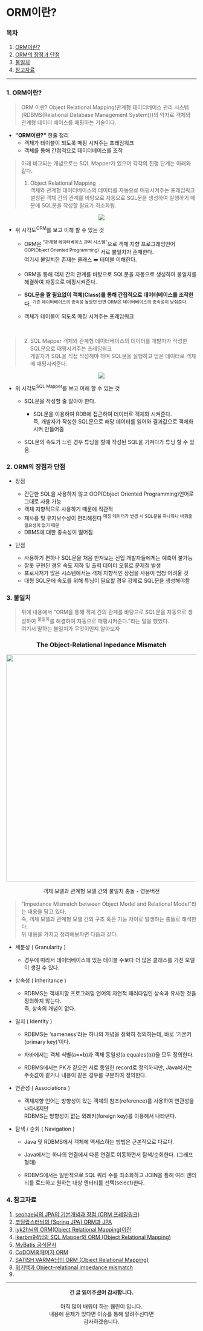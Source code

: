 # ORM이란?

### 목차
1. [ORM이란?](https://github.com/hongcoding94/JPA_storage/blob/main/JPA_%EC%9D%B4%EB%A1%A0/JPA_%EC%A0%95%EB%A6%AC/002.%20ORM%EC%9D%B4%EB%9E%80%3F.md#1-orm%EC%9D%B4%EB%9E%80)
2. [ORM의 장점과 단점](https://github.com/hongcoding94/JPA_storage/blob/main/JPA_%EC%9D%B4%EB%A1%A0/JPA_%EC%A0%95%EB%A6%AC/002.%20ORM%EC%9D%B4%EB%9E%80%3F.md#2-orm%EC%9D%98-%EC%9E%A5%EC%A0%90%EA%B3%BC-%EB%8B%A8%EC%A0%90)
3. [불일치](https://github.com/hongcoding94/JPA_storage/blob/main/JPA_%EC%9D%B4%EB%A1%A0/JPA_%EC%A0%95%EB%A6%AC/002.%20ORM%EC%9D%B4%EB%9E%80%3F.md#3-%EB%B6%88%EC%9D%BC%EC%B9%98)
4. [참고자료](https://github.com/hongcoding94/JPA_storage/blob/main/JPA_%EC%9D%B4%EB%A1%A0/JPA_%EC%A0%95%EB%A6%AC/002.%20ORM%EC%9D%B4%EB%9E%80%3F.md#4-%EC%B0%B8%EA%B3%A0%EC%9E%90%EB%A3%8C)

---

### 1. ORM이란?

> ORM 이란? Object Relational Mapping(관계형 테이터베이스 관리 시스템(RDBMS(Relational Database Management System)))의 약자로 객체와 관계형 데이터 베이스를 매핑하는 기술이다.<br/>

 - <b>"ORM이란?"</b> 한줄 정리 
    - 객체가 테이블이 되도록 매핑 시켜주는 프레임워크
    - 객체를 통해 간접적으로 데이터베이스를 조작 

> 아래 비교되는 개념으로는 SQL Mapper가 있으며 각각의 진행 단계는 아래와 같다.<br/>
> 1. Object Relational Mapping<br/>
>    객체와 관계형 데이터베이스의 데이터를 자동으로 매핑시켜주는 프레임워크<br/>
>    설정된 객체 간의 관계를 바탕으로 자동으로 SQL문을 생성하여 실행하기 때문에 SQL문을 작성할 필요가 최소화됨.

<div align="center">
  <img src="https://user-images.githubusercontent.com/66407386/192448548-742f662c-46e8-4c84-9637-ee4438108104.gif" width="" height="" />
</div>

- 위 시각도<sup>ORM</sup>를 보고 이해 할 수 있는 것
  - ORM은 <sup>"관계형 테이터베이스 관리 시스템"</sup>으로 객체 지향 프로그래밍언어<sup>OOP(Object Oriented Programming)</sup>
   서로 불일치가 존재한다.<br/> 여기서 불일치한 존재는 클래스 ➡️ 테이블 이해한다.
   
  - ORM을 통해 객체 간의 관계를 바탕으로 SQL문을 자동으로 생성하여 불일치를 해결하여 자동으로 매핑시켜준다.

  - <b>SQL문을 짤 필요없이 객체(Class)를 통해 간접적으로 데이터베이스를 조작한다.</b> <sup>기존 데이터베이스의 종속성 높았던 반면 ORM은 데이터베이스의 종속성이 낮춰준다.</sup>
 
  - 객체가 테이블이 되도록 매칭 시켜주는 프레임워크

<br/>

> 2. SQL Mapper
>    객체와 관계형 데이터베이스의 데이터를 개발자가 작성한 SQL문으로 매핑시켜주는 프레임워크<br/>
>    개발자가 SQL을 직접 작성해야 하며 SQL문을 실행하고 얻은 데이터로 객체에 매핑시켜준다.

<div align="center">

  <img src="https://user-images.githubusercontent.com/66407386/192472704-5570f8a0-213e-48f3-991b-7e9a70b5c67e.gif" width="" height="" />
</div>

- 위 시각도<sup>SQL Mapper</sup>를 보고 이해 할 수 있는 것

  - SQL문을 작성할 줄 알아야 한다.
  
    - SQL문을 이용하여 RDB에 접근하여 데이터르 객체화 시켜준다.<br/>
      즉, 개발자가 작성한 SQL문으로 해당 데이터를 읽어와 결과값으로 객체화 시켜 만들어줌   
  
  - SQL문의 속도가 느린 경우 튜닝을 할때 작성된 SQL을 가져다가 튜닝 할 수 있음.

### 2. ORM의 장점과 단점

- 장점
  - 간단한 SQL을 사용하지 않고 OOP(Object Oriented Programming)언어로 그대로 사용 가능
  - 객체 지향적으로 사용하기 때문에 직관적
  - 재사용 및 유지보수성이 편리해진다 <sup>매칭 데이터가 변경 시 SQL문을 하나하나 바꿔줄 필요성이 없기 때문</sup> 
  - DBMS에 대한 종속성이 떨어짐

- 단점
  - 사용하기 편하나 SQL문을 처음 만져보는 신입 개발자들에게는 예측이 불가능
  - 잘못 구현된 경우 속도 저하 및 출력 데이터 오류로 문제점 발생
  - 프로시저가 많은 시스템에서는 객체 지향적인 장점을 사용이 엄청 어려울 것
  - 대형 SQL문에 속도를 위해 튜닝이 필요할 경우 강제로 SQL문을 생성해야함
  
### 3. 불일치

> 위에 내용에서 "ORM을 통해 객체 간의 관계를 바탕으로 SQL문을 자동으로 생성하여 <sup>불일치</sup>를 해결하여 자동으로 매핑시켜준다."라는 말을 했었다. <br/>
> 여기서 말하는 불일치가 무엇이인지 알아보자

<div align="center">
 
 ### The Object-Relational Inpedance Mismatch
  <img src="https://user-images.githubusercontent.com/66407386/192663619-c459fb8f-a7cc-457b-ac67-dddcb82d45d2.png" width="600" height="" />
  <p>객체 모델과 관계형 모델 간의 불일치 충돌 - 영문버전</p>
</div>

 > "Impedance Mismatch between Object Model and Relational Model"라는 내용을 담고 있다.<br/>
 > 즉, 객체 모델과 관계형 모델 간의 구조 혹은 기능 차이로 발생하는 충돌로 해석한다.<br/>
 > 위 내용을 가지고 정리해보자면 다음과 같다.
 
 - 세분성 ( Granularity )
   - 경우에 따라서 데이터베이스에 있는 테이블 수보다 더 많은 클래스를 가진 모델이 생길 수 있다.

 - 상속성 ( Inheritance )
   - RDBMS는 객체지향 프로그래밍 언어의 자연적 패러다임인 상속과 유사한 것을 정의하지 않는다.<br/>
    즉, 상속의 개념이 없다.

 - 일치 ( Identity )
   - RDBMS는 ‘sameness’라는 하나의 개념을 정확히 정의하는데, 바로 ‘기본키(primary key)’이다.

   - 자바에서는 객체 식별(a==b)과 객체 동일성(a.equales(b))을 모두 정의한다.

   - RDBMS에서는 PK가 같으면 서로 동일한 record로 정의하지만, Java에서는 주솟값이 같거나 내용이 같은 경우를 구분하여 정의한다.

 - 연관성 ( Associations )
   - 객체지향 언어는 방향성이 있는 객체의 참조(reference)를 사용하여 연관성을 나타내지만<br/>
     RDBMS는 방향성이 없는 외래키(foreign key)를 이용해서 나타낸다.

 - 탐색 / 순회 ( Navigation )
   - Java 및 RDBMS에서 객체에 액세스하는 방법은 근본적으로 다르다.
  
   - Java에서는 하나의 연결에서 다른 연결로 이동하면서 탐색/순회한다. (그래프 형태)
  
   - RDBMS에서는 일반적으로 SQL 쿼리 수를 최소화하고 JOIN을 통해 여러 엔터티를 로드하고 원하는 대상 엔터티를 선택(select)한다.


### 4. 참고자료
1. [seohae님의 JPA의 기본개념과 장점 (ORM 프레임워크)](https://devfunny.tistory.com/422)
2. [코딩랍스터님의 [Spring JPA] ORM과 JPA](https://me-analyzingdata.tistory.com/entry/Spring-JPA-ORM%EA%B3%BC-JPA)
3. [iyk2h님의 ORM(Object Relational Mapping)이란](https://iyk2h.tistory.com/154)
4. [ikerbm94님의 SQL Mapper와 ORM (Object Relational Mapping)](https://velog.io/@ikerbm94/SQL-Mapper%EC%99%80-ORM-Object-Relational-Mapping/)
5. [MyBatis 공식문서](https://blog.mybatis.org/)
6. [CoDOM홈페이지 ORM](http://www.incodom.kr/ORM#h_702209f3f35878a32ee91352ddc6bbe7)
7. [SATISH VARMA님의 ORM (Object Relational Mapping)](https://javabydeveloper.com/orm-object-relational-mapping/)
8. [위키백과 Object–relational impedance mismatch](https://en.wikipedia.org/wiki/Object%E2%80%93relational_impedance_mismatch)
9. []()

---
<div align="center">
  <b>긴 글 읽어주셨어 감사합니다.</b><br/><br/>
  아직 많이 배워야 하는 웹린이 입니다.<br/>
  내용에 문제가 있다면 이슈를 통해 알려주신다면 <br>
  감사하겠습니다.
</div>
